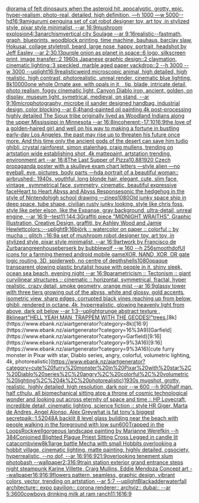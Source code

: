 [diorama of felt dinosaurs when the asteroid hit, apocalyptic, grotty, epic, hyper-realism, photo-real, detailed, high definition, —h 1000 —w 5000](https://www.ebank.nz/aiartgenerator?category=diorama%20of%20felt%20dinosaurs%20when%20the%20asteroid%20hit%2C%20apocalyptic%2C%20grotty%2C%20epic%2C%20hyper-realism%2C%20photo-real%2C%20detailed%2C%20high%20definition%2C%20%E2%80%94h%201000%20%E2%80%94w%205000)[--hd](https://www.ebank.nz/aiartgenerator?category=--hd)[16:9](https://www.ebank.nz/aiartgenerator?category=16%3A9)[amigurumi penguin](https://www.ebank.nz/aiartgenerator?category=amigurumi%20penguin)[a set of cat robot,designer toy, art toy ,in stylized style, pixar style,minimalist, --ar 16:9](https://www.ebank.nz/aiartgenerator?category=a%20set%20of%20cat%20robot%2Cdesigner%20toy%2C%20art%20toy%20%2Cin%20stylized%20style%2C%20pixar%20style%2Cminimalist%2C%20--ar%2016%3A9)[mushroom explosion](https://www.ebank.nz/aiartgenerator?category=mushroom%20explosion)[4:3](https://www.ebank.nz/aiartgenerator?category=4%3A3)[anarchism](https://www.ebank.nz/aiartgenerator?category=anarchism)[vertical city Soulage --ar 9:16](https://www.ebank.nz/aiartgenerator?category=vertical%20city%20Soulage%20--ar%209%3A16)[realistic](https://www.ebank.nz/aiartgenerator?category=realistic)[--fast](https://www.ebank.nz/aiartgenerator?category=--fast)[math, graph, blueprints, woodblock printing, time machine, bauhaus, barclay slaw, Hokusai, collage style](https://www.ebank.nz/aiartgenerator?category=math%2C%20graph%2C%20blueprints%2C%20woodblock%20printing%2C%20time%20machine%2C%20bauhaus%2C%20barclay%20slaw%2C%20Hokusai%2C%20collage%20style)[troll, beard, large nose, happy, portrait, headshot by Jeff Easley --ar 2:3](https://www.ebank.nz/aiartgenerator?category=troll%2C%20beard%2C%20large%20nose%2C%20happy%2C%20portrait%2C%20headshot%20by%20Jeff%20Easley%20--ar%202%3A3)[0.13](https://www.ebank.nz/aiartgenerator?category=0.13)[purple onion as planet in space::6 logo, silkscreen print, image transfer::2 1960s Japanese graphic design::2 claymation, cinematic lighting::3 speckled, marble aged paper vackdrop::2 --h 3000 --w 3000 --uplight](https://www.ebank.nz/aiartgenerator?category=purple%20onion%20as%20planet%20in%20space%3A%3A6%20logo%2C%20silkscreen%20print%2C%20image%20transfer%3A%3A2%201960s%20Japanese%20graphic%20design%3A%3A2%20claymation%2C%20cinematic%20lighting%3A%3A3%20speckled%2C%20marble%20aged%20paper%20vackdrop%3A%3A2%20--h%203000%20--w%203000%20--uplight)[16:9](https://www.ebank.nz/aiartgenerator?category=16%3A9)[realistic](https://www.ebank.nz/aiartgenerator?category=realistic)[weird microscopic animal, high detailed, high realistic, high contrast, photorealistic, unreal render, cinematic blue lighting, 8k](https://www.ebank.nz/aiartgenerator?category=weird%20microscopic%20animal%2C%20high%20detailed%2C%20high%20realistic%2C%20high%20contrast%2C%20photorealistic%2C%20unreal%20render%2C%20cinematic%20blue%20lighting%2C%208k)[10000](https://www.ebank.nz/aiartgenerator?category=10000)[one whole Ornate axe, with opals in it, , tip, blade, intricate detail, photo realism, foggy cinematic light, Canyon Diablo iron, ancient, golden, on display, museum light, symetrical, medieval, on stand, --ar 9:16](https://www.ebank.nz/aiartgenerator?category=one%20whole%20Ornate%20axe%2C%20with%20opals%20in%20it%2C%20%2C%20tip%2C%20blade%2C%20intricate%20detail%2C%20photo%20realism%2C%20foggy%20cinematic%20light%2C%20Canyon%20Diablo%20iron%2C%20ancient%2C%20golden%2C%20on%20display%2C%20museum%20light%2C%20symetrical%2C%20medieval%2C%20on%20stand%2C%20--ar%209%3A16)[microphotography, microbe jil sander designed handbag, industrial design, color blocking --ar 6:4](https://www.ebank.nz/aiartgenerator?category=microphotography%2C%20microbe%20jil%20sander%20designed%20handbag%2C%20industrial%20design%2C%20color%20blocking%20--ar%206%3A4)[hand-painted oil painting 4k post-processing highly detailed The Sioux tribe originally lived as Woodland Indians along the upper Mississippi in Minnesota --ar 16:8](https://www.ebank.nz/aiartgenerator?category=hand-painted%20oil%20painting%204k%20post-processing%20highly%20detailed%20The%20Sioux%20tribe%20originally%20lived%20as%20Woodland%20Indians%20along%20the%20upper%20Mississippi%20in%20Minnesota%20--ar%2016%3A8)[incoherent:-1](https://www.ebank.nz/aiartgenerator?category=incoherent%3A-1)[7:10](https://www.ebank.nz/aiartgenerator?category=7%3A10)[16:9](https://www.ebank.nz/aiartgenerator?category=16%3A9)[the love of a golden-haired girl and well on his way to making a fortune in bustling early-day Los Angeles, the past may rise up to threaten his future once more. And this time only the ancient gods of the desert can save him tudio ghibli, crystal rainforest, simon stalenhag, craig mullens, trending on artstation wide establishing shot, 4k mattepaint, artstation trending, environment art --ar 16:8](https://www.ebank.nz/aiartgenerator?category=the%20love%20of%20a%20golden-haired%20girl%20and%20well%20on%20his%20way%20to%20making%20a%20fortune%20in%20bustling%20early-day%20Los%20Angeles%2C%20the%20past%20may%20rise%20up%20to%20threaten%20his%20future%20once%20more.%20And%20this%20time%20only%20the%20ancient%20gods%20of%20the%20desert%20can%20save%20him%20tudio%20ghibli%2C%20crystal%20rainforest%2C%20simon%20stalenhag%2C%20craig%20mullens%2C%20trending%20on%20artstation%20wide%20establishing%20shot%2C%204k%20mattepaint%2C%20artstation%20trending%2C%20environment%20art%20--ar%2016%3A8)[The Last Supper of Pizza](https://www.ebank.nz/aiartgenerator?category=The%20Last%20Supper%20of%20Pizza)[1](https://www.ebank.nz/aiartgenerator?category=1)[0.88](https://www.ebank.nz/aiartgenerator?category=0.88)[1920 Czech propaganda poster with  a skull](https://www.ebank.nz/aiartgenerator?category=1920%20Czech%20propaganda%20poster%20with%20%20a%20skull)[eye exam chart letters —style alien —no eyeball, eye, pictures, body parts —hd](https://www.ebank.nz/aiartgenerator?category=eye%20exam%20chart%20letters%20%E2%80%94style%20alien%20%E2%80%94no%20eyeball%2C%20eye%2C%20pictures%2C%20body%20parts%20%E2%80%94hd)[a portrait of a beautiful woman:: airbrushed:: 1940s, youthful, long blonde hair, elegant, cute, slim face, vintage , symmetrical face, symmetry, cinematic, beautiful expressive face](https://www.ebank.nz/aiartgenerator?category=a%20portrait%20of%20a%20beautiful%20woman%3A%3A%20airbrushed%3A%3A%201940s%2C%20youthful%2C%20long%20blonde%20hair%2C%20elegant%2C%20cute%2C%20slim%20face%2C%20vintage%20%2C%20symmetrical%20face%2C%20symmetry%2C%20cinematic%2C%20beautiful%20expressive%20face)[Heart to Heart Abyss and Abyss Response](https://www.ebank.nz/aiartgenerator?category=Heart%20to%20Heart%20Abyss%20and%20Abyss%20Response)[sonic the hedgehog in the style of Nintendo](https://www.ebank.nz/aiartgenerator?category=sonic%20the%20hedgehog%20in%20the%20style%20of%20Nintendo)[high school drawing —zineq](https://www.ebank.nz/aiartgenerator?category=high%20school%20drawing%20%E2%80%94zineq)[1080](https://www.ebank.nz/aiartgenerator?category=1080)[Old junky space ship in deep space, tube shape, civilian rusty junky looking, style like chris foss, style like peter elson, like the Expanse, gray background, ultra-detail, unreal engine, --ar 16:9](https://www.ebank.nz/aiartgenerator?category=Old%20junky%20space%20ship%20in%20deep%20space%2C%20tube%20shape%2C%20civilian%20rusty%20junky%20looking%2C%20style%20like%20chris%20foss%2C%20style%20like%20peter%20elson%2C%20like%20the%20Expanse%2C%20gray%20background%2C%20ultra-detail%2C%20unreal%20engine%2C%20--ar%2016%3A9)[--test](https://www.ebank.nz/aiartgenerator?category=--test)[11:14](https://www.ebank.nz/aiartgenerator?category=11%3A14)[4:3](https://www.ebank.nz/aiartgenerator?category=4%3A3)[Graffiti piece "MIDNIGHT WRAITHS", Graphic Illustration, Creative Design, graffiti, by Ashley Wood and Jamie Hewlett](https://www.ebank.nz/aiartgenerator?category=Graffiti%20piece%20%22MIDNIGHT%20WRAITHS%22%2C%20Graphic%20Illustration%2C%20Creative%20Design%2C%20graffiti%2C%20by%20Ashley%20Wood%20and%20Jamie%20Hewlett)[colors::](https://www.ebank.nz/aiartgenerator?category=colors%3A%3A)[--uplight](https://www.ebank.nz/aiartgenerator?category=--uplight)[9:16](https://www.ebank.nz/aiartgenerator?category=9%3A16)[björk :: watercolor on paper :: colorful :: by mucha :: glitch ::](https://www.ebank.nz/aiartgenerator?category=bj%C3%B6rk%20%3A%3A%20watercolor%20on%20paper%20%3A%3A%20colorful%20%3A%3A%20by%20mucha%20%3A%3A%20glitch%20%3A%3A)[16:9](https://www.ebank.nz/aiartgenerator?category=16%3A9)[a set of mushroom robot,designer toy, art toy ,in stylized style, pixar style,minimalist, --ar 16:9](https://www.ebank.nz/aiartgenerator?category=a%20set%20of%20mushroom%20robot%2Cdesigner%20toy%2C%20art%20toy%20%2Cin%20stylized%20style%2C%20pixar%20style%2Cminimalist%2C%20--ar%2016%3A9)[artwork by Francisco de Zurbaran](https://www.ebank.nz/aiartgenerator?category=artwork%20by%20Francisco%20de%20Zurbaran)[greenhouse](https://www.ebank.nz/aiartgenerator?category=greenhouse)[berserk by bubblewolf --w 160 --h 256](https://www.ebank.nz/aiartgenerator?category=berserk%20by%20bubblewolf%20--w%20160%20--h%20256)[smooth](https://www.ebank.nz/aiartgenerator?category=smooth)[dof](https://www.ebank.nz/aiartgenerator?category=dof)[UI icons for a farming themed android mobile game](https://www.ebank.nz/aiartgenerator?category=UI%20icons%20for%20a%20farming%20themed%20android%20mobile%20game)[XOR, NAND, XOR, OR gate logic routing, 3D, spiderweb, no centre of depth](https://www.ebank.nz/aiartgenerator?category=XOR%2C%20NAND%2C%20XOR%2C%20OR%20gate%20logic%20routing%2C%203D%2C%20spiderweb%2C%20no%20centre%20of%20depth)[shells](https://www.ebank.nz/aiartgenerator?category=shells)[1080](https://www.ebank.nz/aiartgenerator?category=1080)[opaque transparent glowing plastic brutalist house with people in it, shiny sleek, ocean sea beach, evening night --ar 16:9](https://www.ebank.nz/aiartgenerator?category=opaque%20transparent%20glowing%20plastic%20brutalist%20house%20with%20people%20in%20it%2C%20shiny%20sleek%2C%20ocean%20sea%20beach%2C%20evening%20night%20--ar%2016%3A9)[parametricism :: Tectonism :: giant curvilinear structures :: cinematic :: horizontal, symmetrical, fractal, hyper realistic, crazy detail, smoke geometry, orange mist  --ar 16:9](https://www.ebank.nz/aiartgenerator?category=parametricism%20%3A%3A%20Tectonism%20%3A%3A%20giant%20curvilinear%20structures%20%3A%3A%20cinematic%20%3A%3A%20horizontal%2C%20symmetrical%2C%20fractal%2C%20hyper%20realistic%2C%20crazy%20detail%2C%20smoke%20geometry%2C%20orange%20mist%20%20--ar%2016%3A9)[glassy tower with three tiers growing out of the abyss, white and glossy, gold accents, isometric view, sharp edges, corrupted black vines reaching up from below, ghibli, rendered in octane, 4k, hyperrealistic, glowing heavenly light from above, dark pit below --ar 1:3](https://www.ebank.nz/aiartgenerator?category=glassy%20tower%20with%20three%20tiers%20growing%20out%20of%20the%20abyss%2C%20white%20and%20glossy%2C%20gold%20accents%2C%20isometric%20view%2C%20sharp%20edges%2C%20corrupted%20black%20vines%20reaching%20up%20from%20below%2C%20ghibli%2C%20rendered%20in%20octane%2C%204k%2C%20hyperrealistic%2C%20glowing%20heavenly%20light%20from%20above%2C%20dark%20pit%20below%20--ar%201%3A3)[--uplight](https://www.ebank.nz/aiartgenerator?category=--uplight)[grunge abstract texture , 8k](https://www.ebank.nz/aiartgenerator?category=grunge%20abstract%20texture%20%2C%208k)[lineart](https://www.ebank.nz/aiartgenerator?category=lineart)["HELL YEAH MAN, TRAPPEM WITH THE GEODES!"](https://www.ebank.nz/aiartgenerator?category=%22HELL%20YEAH%20MAN%2C%20TRAPPEM%20WITH%20THE%20GEODES%21%22)[trees.](https://www.ebank.nz/aiartgenerator?category=trees.)[8k](https://www.ebank.nz/aiartgenerator?category=8k)[16:9](https://www.ebank.nz/aiartgenerator?category=16%3A9)[Garfield](https://www.ebank.nz/aiartgenerator?category=Garfield)[9:16](https://www.ebank.nz/aiartgenerator?category=9%3A16)[9:16](https://www.ebank.nz/aiartgenerator?category=9%3A16)[cute furry monster in Pixar with star, Diablo series, angry, colorful, volumetric lighting, 4k, photorealistic](https://www.ebank.nz/aiartgenerator?category=cute%20furry%20monster%20in%20Pixar%20with%20star%2C%20Diablo%20series%2C%20angry%2C%20colorful%2C%20volumetric%20lighting%2C%204k%2C%20photorealistic)[1930s mugshot, grotty, realistic, highly detailed, high resolution, dark noir --w 600 --h 900](https://www.ebank.nz/aiartgenerator?category=1930s%20mugshot%2C%20grotty%2C%20realistic%2C%20highly%20detailed%2C%20high%20resolution%2C%20dark%20noir%20--w%20600%20--h%20900)[half man, half cthulu, all biomechanical sitting atop a throne of cosmic technological wonder and looking out across eternity of space and time :: HP Lovecraft, incredible detail, cinematic lighting, science fiction :: style HR Giger, Marta de Andres, Angel Alonso, Alex Grey](https://www.ebank.nz/aiartgenerator?category=half%20man%2C%20half%20cthulu%2C%20all%20biomechanical%20sitting%20atop%20a%20throne%20of%20cosmic%20technological%20wonder%20and%20looking%20out%20across%20eternity%20of%20space%20and%20time%20%3A%3A%20HP%20Lovecraft%2C%20incredible%20detail%2C%20cinematic%20lighting%2C%20science%20fiction%20%3A%3A%20style%20HR%20Giger%2C%20Marta%20de%20Andres%2C%20Angel%20Alonso%2C%20Alex%20Grey)[what is fat tony's biggest secret](https://www.ebank.nz/aiartgenerator?category=what%20is%20fat%20tony%27s%20biggest%20secret)[paik::1.5](https://www.ebank.nz/aiartgenerator?category=paik%3A%3A1.5)[2048](https://www.ebank.nz/aiartgenerator?category=2048)[A backlit 8 level glass building near the beach with people walking in the foreground with low sun](https://www.ebank.nz/aiartgenerator?category=A%20backlit%208%20level%20glass%20building%20near%20the%20beach%20with%20people%20walking%20in%20the%20foreground%20with%20low%20sun)[600](https://www.ebank.nz/aiartgenerator?category=600)[Trapped in the Loops](https://www.ebank.nz/aiartgenerator?category=Trapped%20in%20the%20Loops)[Rockwell](https://www.ebank.nz/aiartgenerator?category=Rockwell)[gorgeous landscape painting by Marianne Werefkin --h 384](https://www.ebank.nz/aiartgenerator?category=gorgeous%20landscape%20painting%20by%20Marianne%20Werefkin%20--h%20384)[Conjoined Blighted Plague Priest Sitting Cross Legged in candle lit catacomb](https://www.ebank.nz/aiartgenerator?category=Conjoined%20Blighted%20Plague%20Priest%20Sitting%20Cross%20Legged%20in%20candle%20lit%20catacomb)[view](https://www.ebank.nz/aiartgenerator?category=view)[8k](https://www.ebank.nz/aiartgenerator?category=8k)[1](https://www.ebank.nz/aiartgenerator?category=1)[large battle Mecha with small Hobbits overlooking a hobbit village, cinematic lighting, matte painting, highly detailed, cgsociety, hyperrealistic, --no dof, --ar 16:9](https://www.ebank.nz/aiartgenerator?category=large%20battle%20Mecha%20with%20small%20Hobbits%20overlooking%20a%20hobbit%20village%2C%20cinematic%20lighting%2C%20matte%20painting%2C%20highly%20detailed%2C%20cgsociety%2C%20hyperrealistic%2C%20--no%20dof%2C%20--ar%2016%3A9)[16:9](https://www.ebank.nz/aiartgenerator?category=16%3A9)[21:9](https://www.ebank.nz/aiartgenerator?category=21%3A9)[overlooking tenement slum photobash --wallpaper](https://www.ebank.nz/aiartgenerator?category=overlooking%20tenement%20slum%20photobash%20--wallpaper)[2:3](https://www.ebank.nz/aiartgenerator?category=2%3A3)[16:9](https://www.ebank.nz/aiartgenerator?category=16%3A9)[train station exterior  grand entrance steps night steampunk Karine Villette, Craig Mullins, Eddie Mendoza Concept art --wallpaper](https://www.ebank.nz/aiartgenerator?category=train%20station%20exterior%20%20grand%20entrance%20steps%20night%20steampunk%20Karine%20Villette%2C%20Craig%20Mullins%2C%20Eddie%20Mendoza%20Concept%20art%20--wallpaper)[16:9](https://www.ebank.nz/aiartgenerator?category=16%3A9)[16:9](https://www.ebank.nz/aiartgenerator?category=16%3A9)[flowers pattern, seamless, graphic design, vibrant colors, vector, trending on artstation --ar 5:7 --uplight](https://www.ebank.nz/aiartgenerator?category=flowers%20pattern%2C%20seamless%2C%20graphic%20design%2C%20vibrant%20colors%2C%20vector%2C%20trending%20on%20artstation%20--ar%205%3A7%20--uplight)[Blackadder](https://www.ebank.nz/aiartgenerator?category=Blackadder)[waterfall architecture:: expo pavilion:: corona renderer:: archviz:: dubai:: --ar 5:3](https://www.ebank.nz/aiartgenerator?category=waterfall%20architecture%3A%3A%20expo%20pavilion%3A%3A%20corona%20renderer%3A%3A%20archviz%3A%3A%20dubai%3A%3A%20--ar%205%3A3)[600](https://www.ebank.nz/aiartgenerator?category=600)[cowboys drinking milk at ram ranch](https://www.ebank.nz/aiartgenerator?category=cowboys%20drinking%20milk%20at%20ram%20ranch)[11:16](https://www.ebank.nz/aiartgenerator?category=11%3A16)[16:9](https://www.ebank.nz/aiartgenerator?category=16%3A9)